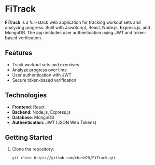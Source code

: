 # FiTrack

**FiTrack** is a full-stack web application for tracking workout sets and analyzing progress. Built with JavaScript, React, Node.js, Express.js, and MongoDB. The app includes user authentication using JWT and token-based verification.

## Features
- Track workout sets and exercises
- Analyze progress over time
- User authentication with JWT
- Secure token-based verification

## Technologies
- **Frontend**: React
- **Backend**: Node.js, Express.js
- **Database**: MongoDB
- **Authentication**: JWT (JSON Web Tokens)

## Getting Started

1. Clone the repository:
   ```bash
   git clone https://github.com/chadd28/FiTrack.git

